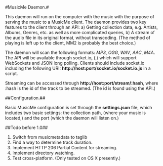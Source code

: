 #MusicMe Daemon.#

This daemon will run on the computer with the music with the purpose of serving the music to a MusicMe client. The daemon provides two key features to the client through an API: a) Getting collection data, e.g. Artists, Albums, Genres, etc. as well as more complicated queries, b) A stream of the audio file in its original format, without transcoding. (The method of playing is left up to the client, MM2 is probably the best choice.)

The daemon will scan the following formats: _MP3_, _OGG_, _WAV_, _AAC_, _M4A_. The API will be available through socket.io, (,) which will support WebSockets and JSON long polling. Clients should include socket.io including the following URI: __http://host:port/socket.io/socket.io.js__ in a script.

Streaming can be accessed through __http://host:port/stream/:hash__, where :hash is the id of the track to be streamed. (The id is found using the API.)

##Configuration.##

Basic MusicMe configuration is set through the __settings.json__ file, which includes two basic settings: the collection path, (where your music is located,) and the port (which the daemon will listen on.)

##Todo before 1.0##

1. Switch from musicmetadata to taglib
2. Find a way to determine track duration.
3. Implement HTTP 206 Partial Content for streaming.
4. Implement directory watching.
5. Test cross-platform. (Only tested on OS X presently.)